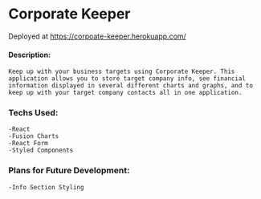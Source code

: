 # Corporate Keeper

Deployed at https://corpoate-keeper.herokuapp.com/

#### Description:
    Keep up with your business targets using Corporate Keeper. This application allows you to store target company info, see financial information displayed in several different charts and graphs, and to keep up with your target company contacts all in one application.

### Techs Used:
    -React
    -Fusion Charts
    -React Form
    -Styled Components

### Plans for Future Development:
    -Info Section Styling